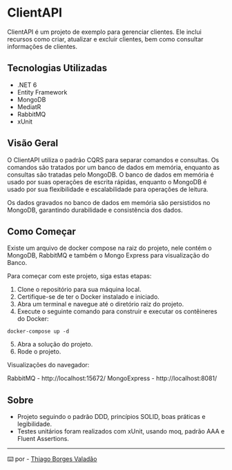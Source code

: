 # ClientAPI

ClientAPI é um projeto de exemplo para gerenciar clientes. Ele inclui recursos como criar, atualizar e excluir clientes, bem como consultar informações de clientes.

## Tecnologias Utilizadas

- .NET 6
- Entity Framework
- MongoDB
- MediatR
- RabbitMQ
- xUnit

## Visão Geral

O ClientAPI utiliza o padrão CQRS para separar comandos e consultas. Os comandos são tratados por um banco de dados em memória, enquanto as consultas são tratadas pelo MongoDB. O banco de dados em memória é usado por suas operações de escrita rápidas, enquanto o MongoDB é usado por sua flexibilidade e escalabilidade para operações de leitura.

Os dados gravados no banco de dados em memória são persistidos no MongoDB, garantindo durabilidade e consistência dos dados.

## Como Começar

Existe um arquivo de docker compose na raiz do projeto, nele contém o MongoDB, RabbitMQ e também o Mongo Express para visualização do Banco.

Para começar com este projeto, siga estas etapas:

1. Clone o repositório para sua máquina local.
2. Certifique-se de ter o Docker instalado e iniciado.
3. Abra um terminal e navegue até o diretório raiz do projeto.
4. Execute o seguinte comando para construir e executar os contêineres do Docker:

`docker-compose up -d`

5. Abra a solução do projeto.
6. Rode o projeto.

Visualizações do navegador:

RabbitMQ - http://localhost:15672/
MongoExpress - http://localhost:8081/

## Sobre

+ Projeto seguindo o padrão DDD, princípios SOLID, boas práticas e legibilidade.
+ Testes unitários foram realizados com xUnit, usando moq, padrão AAA e Fluent Assertions.

---
⌨️ por - [Thiago Borges Valadão](https://www.linkedin.com/in/thiagoborgesv/)
